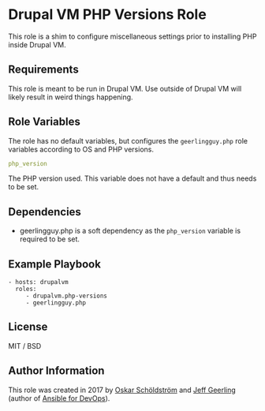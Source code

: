# Drupal VM PHP Versions Role

This role is a shim to configure miscellaneous settings prior to installing PHP inside Drupal VM.

## Requirements

This role is meant to be run in Drupal VM. Use outside of Drupal VM will likely result in weird things happening.

## Role Variables

The role has no default variables, but configures the `geerlingguy.php` role variables according to OS and PHP versions.

```yaml
php_version
```

The PHP version used. This variable does not have a default and thus needs to be set.

## Dependencies

- geerlingguy.php is a soft dependency as the `php_version` variable is required to be set.

## Example Playbook

    - hosts: drupalvm
      roles:
         - drupalvm.php-versions
         - geerlingguy.php

## License

MIT / BSD

## Author Information

This role was created in 2017 by [Oskar Schöldström](http://oxy.fi) and [Jeff Geerling](https://www.jeffgeerling.com/) (author of [Ansible for DevOps](https://www.ansiblefordevops.com/)).
